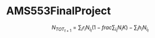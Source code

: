 # AMS553FinalProject

$$N_{TOT_{t+1}}= \sum_{i} r_{i} N_{i_{t}} (1-frac{\sum_{i_{t}} N_{i}}{K}) - \sum_{i}h_{i}N_{i_{t}}$$
